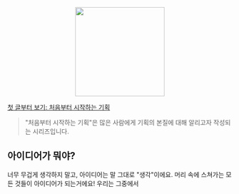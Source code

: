 <p align="center"><img src="https://i.imgur.com/wUFdbUb.png" width="200px"></p>

[첫 글부터 보기: 처음부터 시작하는 기획](../)
> "처음부터 시작하는 기획"은  많은 사람에게 기획의 본질에 대해 알리고자 작성되는 시리즈입니다. 

## 아이디어가 뭐야?
너무 무겁게 생각하지 말고, 아이디어는 말 그대로 "생각"이에요. 머리 속에 스쳐가는 모든 것들이 아이디어가 되는거에요! 우리는 그중에서 
<!--stackedit_data:
eyJoaXN0b3J5IjpbMTA1MjU1MzY5Ml19
-->